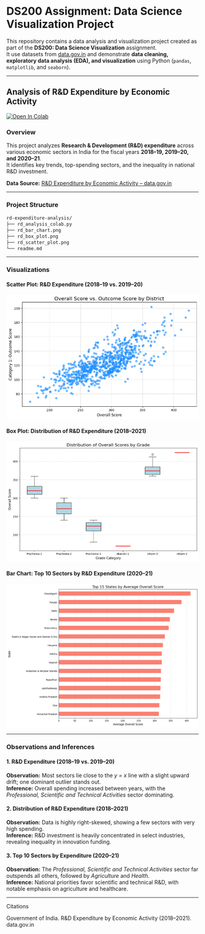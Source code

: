 # DS200 Assignment: Data Science Visualization Project  

This repository contains a data analysis and visualization project created as part of the **DS200: Data Science Visualization** assignment.  
It use datasets from [data.gov.in](https://data.gov.in) and demonstrate **data cleaning, exploratory data analysis (EDA), and visualization** using Python (`pandas`, `matplotlib`, and `seaborn`).

---

## Analysis of R&D Expenditure by Economic Activity  

[![Open In Colab](https://colab.research.google.com/assets/colab-badge.svg)](https://colab.research.google.com/drive/1qXXDXvaHxsZlkXd8hXsSXnbWVJEFKYnG?usp=sharing)
### Overview  
This project analyzes **Research & Development (R&D) expenditure** across various economic sectors in India for the fiscal years **2018–19, 2019–20, and 2020–21**.  
It identifies key trends, top-spending sectors, and the inequality in national R&D investment.

**Data Source:** [R&D Expenditure by Economic Activity – data.gov.in](https://data.gov.in/)

---

### Project Structure  

```
rd-expenditure-analysis/
├── rd_analysis_colab.py
├── rd_bar_chart.png
├── rd_box_plot.png
├── rd_scatter_plot.png
└── readme.md
```

---

### Visualizations  

#### Scatter Plot: R&D Expenditure (2018–19 vs. 2019–20)  
![Scatter Plot](rd_scatter_plot.png)

#### Box Plot: Distribution of R&D Expenditure (2018–2021)  
![Box Plot](rd_box_plot.png)

#### Bar Chart: Top 10 Sectors by R&D Expenditure (2020–21)  
![Bar Chart](rd_bar_chart.png)

---

### Observations and Inferences  

#### 1. R&D Expenditure (2018–19 vs. 2019–20)
**Observation:** Most sectors lie close to the *y = x* line with a slight upward drift; one dominant outlier stands out.  
**Inference:** Overall spending increased between years, with the *Professional, Scientific and Technical Activities* sector dominating.

#### 2. Distribution of R&D Expenditure (2018–2021)
**Observation:** Data is highly right-skewed, showing a few sectors with very high spending.  
**Inference:** R&D investment is heavily concentrated in select industries, revealing inequality in innovation funding.

#### 3. Top 10 Sectors by Expenditure (2020–21)
**Observation:** The *Professional, Scientific and Technical Activities* sector far outspends all others, followed by *Agriculture* and *Health*.  
**Inference:** National priorities favor scientific and technical R&D, with notable emphasis on agriculture and healthcare.

---

Citations

Government of India. R&D Expenditure by Economic Activity (2018–2021). data.gov.in






